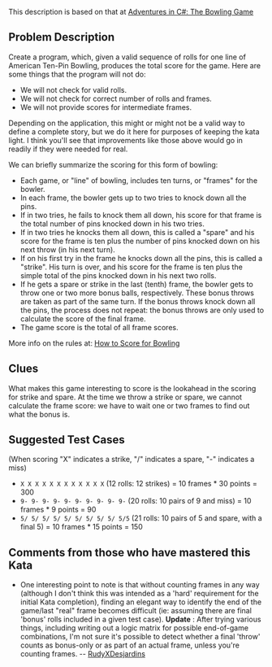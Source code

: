 This description is based on that at [Adventures in C#: The Bowling Game](http://ronjeffries.com/xprog/articles/acsbowling/)

## Problem Description

Create a program, which, given a valid sequence of rolls for one line of
American Ten-Pin Bowling, produces the total score for the game. Here
are some things that the program will not do:

- We will not check for valid rolls.
- We will not check for correct number of rolls and frames.
- We will not provide scores for intermediate frames.

Depending on the application, this might or might not be a valid way to
define a complete story, but we do it here for purposes of keeping the
kata light. I think you'll see that improvements like those above would
go in readily if they were needed for real.

We can briefly summarize the scoring for this form of bowling:

- Each game, or "line" of bowling, includes ten turns, or "frames" for the bowler.
- In each frame, the bowler gets up to two tries to knock down all the pins.
- If in two tries, he fails to knock them all down, his score for that frame is the total number of pins knocked down in his two tries.
- If in two tries he knocks them all down, this is called a "spare" and his score for the frame is ten plus the number of pins knocked down on his next throw (in his next turn).
- If on his first try in the frame he knocks down all the pins, this is called a "strike". His turn is over, and his score for the frame is ten plus the simple total of the pins knocked down in his next two rolls.
- If he gets a spare or strike in the last (tenth) frame, the bowler gets to throw one or two more bonus balls, respectively. These bonus throws are taken as part of the same turn. If the bonus throws knock down all the pins, the process does not repeat: the bonus throws are only used to calculate the score of the final frame.
- The game score is the total of all frame scores.

More info on the rules at: [How to Score for Bowling](http://www.topendsports.com/sport/tenpin/scoring.htm)

## Clues

What makes this game interesting to score is the lookahead in the
scoring for strike and spare. At the time we throw a strike or spare, we
cannot calculate the frame score: we have to wait one or two frames to
find out what the bonus is.

## Suggested Test Cases

(When scoring "X" indicates a strike, "/" indicates a spare, "-"
indicates a miss)

- `X X X X X X X X X X X X` (12 rolls: 12 strikes) = 10 frames \* 30 points = 300
- `9- 9- 9- 9- 9- 9- 9- 9- 9- 9-` (20 rolls: 10 pairs of 9 and miss) = 10 frames \* 9 points = 90
- `5/ 5/ 5/ 5/ 5/ 5/ 5/ 5/ 5/ 5/5` (21 rolls: 10 pairs of 5 and spare, with a final 5) = 10 frames \* 15 points = 150

## Comments from those who have mastered this Kata

- One interesting point to note is that without counting frames in any
  way (although I don't think this was intended as a 'hard'
  requirement for the initial Kata completion), finding an elegant way
  to identify the end of the game/last "real" frame becomes difficult
  (ie: assuming there are final 'bonus' rolls included in a given test
  case). **Update** : After trying various things, including writing
  out a logic matrix for possible end-of-game combinations, I'm not
  sure it's possible to detect whether a final 'throw' counts as
  bonus-only or as part of an actual frame, unless you're
  counting frames. -- [RudyXDesjardins](/people/RudyXDesjardins)
